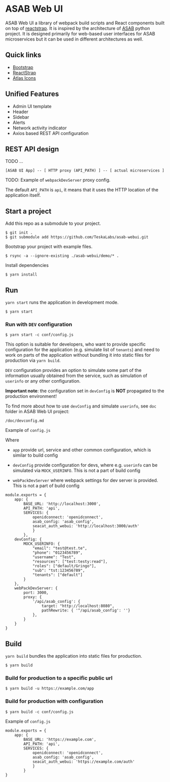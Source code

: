 ASAB Web UI
===========

ASAB Web UI a library of webpack build scripts and React components built on top of [reactstrap](https://reactstrap.github.io/).
It is inspired by the architecture of [ASAB](https://github.com/teskalabs/asab) python project.
It is designed primarily for web-based user interfaces for ASAB microservices but it can be used in different architectures as well.


## Quick links

 - [Bootstrap](https://getbootstrap.com)
 - [ReactStrap](https://reactstrap.github.io)
 - [Atlas Icons](https://atlasicons.vectopus.com)


## Unified Features

 - Admin UI template
 - Header
 - Sidebar
 - Alerts
 - Network activity indicator
 - Axios based REST API configuration


## REST API design

TODO ...

```
[ASAB UI App] -- [ HTTP proxy (API_PATH) ] -- [ actual microservices ]
```

TODO: Example of `webpackDevServer` proxy config.

The default `API_PATH` is `api`, it means that it uses the HTTP location of the application itself.



## Start a project

Add this repo as a submodule to your project.

```
$ git init .
$ git submodule add https://github.com/TeskaLabs/asab-webui.git
```

Bootstrap your project with example files.

```
$ rsync -a --ignore-existing ./asab-webui/demo/* .
```

Install dependencies

```
$ yarn install
```

## Run

`yarn start` runs the application in development mode.

```
$ yarn start
```

### Run with `DEV` configuration

```
$ yarn start -c conf/config.js
```

This option is suitable for developers, who want to provide specific configuration for the application (e.g. simulate list of `tenants`) and need to work on parts of the application without bundling it into static files for production via `yarn build`.

`DEV` configuration provides an option to simulate some part of the information usually obtained from the service, such as simulation of `userinfo` or any other configuration.

**Important note**: the configuration set in `devConfig` is **NOT** propagated to the production environment!

To find more about how to use `devConfig` and simulate `userinfo`, see `doc` folder in ASAB Web UI project:

```
/doc/devconfig.md
```

Example of `config.js`

Where

* `app` provide url, service and other common configuration, which is similar to build config

* `devConfig` provide configuration for devs, where e.g. `userinfo` can be simulated via `MOCK_USERINFO`. This is not a part of build config

* `webPackDevServer` where webpack settings for dev server is provided. This is not a part of build config

```
module.exports = {
	app: {
		BASE_URL: 'http://localhost:3000',
		API_PATH: 'api',
		SERVICES: {
			openidconnect: 'openidconnect',
			asab_config: 'asab_config',
			seacat_auth_webui: 'http://localhost:3000/auth'
			}
		},
	devConfig: {
		MOCK_USERINFO: {
			"email": "test@test.te",
			"phone": "0123456789",
			"username": "Test",
			"resources": ["test:testy:read"],
			"roles": ["default/Gringo"],
			"sub": "tst:123456789",
			"tenants": ["default"]
		}
	},
	webPackDevServer: {
		port: 3000,
		proxy: {
			'/api/asab_config': {
				target: "http://localhost:8080",
				pathRewrite: { '^/api/asab_config': ''}
			},
		}
	}
}
```


## Build

`yarn build` bundles the application into static files for production.

```
$ yarn build
```

### Build for production to a specific public url

```
$ yarn build -u https://example.com/app
```

### Build for production with configuration

```
$ yarn build -c conf/config.js
```

Example of `config.js`

```
module.exports = {
	app: {
		BASE_URL: 'https://example.com',
		API_PATH: 'api',
		SERVICES: {
			openidconnect: 'openidconnect',
			asab_config: 'asab_config',
			seacat_auth_webui: 'https://example.com/auth'
			}
		}
}
```
